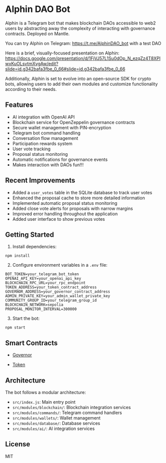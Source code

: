 # Alphin DAO Bot

Alphin is a Telegram bot that makes blockchain DAOs accessible to web2 users by abstracting away the complexity of interacting with governance contracts. Deployed on Mantle.

You can try Alphin on Telegram: https://t.me/AlphinDAO_bot with a test DAO 

Here is a brief, visually-focused presentation on Alphin: https://docs.google.com/presentation/d/1FjVJ57L1Su0dOp_N_ezqZz4T8XPlwxKuOLsvtmXvgAw/edit?slide=id.g342bafa3fbe_0_66#slide=id.g342bafa3fbe_0_66

Additionally, Alphin is set to evolve into an open-source SDK for crypto bots, allowing users to add their own modules and customize functionality according to their needs.

## Features

- AI integration with OpenAI API
- Blockchain service for OpenZeppelin governance contracts
- Secure wallet management with PIN-encryption
- Telegram bot command handling
- Conversation flow management
- Participation rewards system
- User vote tracking
- Proposal status monitoring
- Automatic notifications for governance events
- Makes interaction with DAOs fun!!!

## Recent Improvements

- Added a `user_votes` table in the SQLite database to track user votes
- Enhanced the proposal cache to store more detailed information
- Implemented automatic proposal status monitoring
- Added close vote alerts for proposals with narrow margins
- Improved error handling throughout the application
- Added user interface to show previous votes

## Getting Started

1. Install dependencies:
```
npm install
```

2. Configure environment variables in a `.env` file:
```
BOT_TOKEN=your_telegram_bot_token
OPENAI_API_KEY=your_openai_api_key
BLOCKCHAIN_RPC_URL=your_rpc_endpoint
TOKEN_ADDRESS=your_token_contract_address
GOVERNOR_ADDRESS=your_governor_contract_address
ADMIN_PRIVATE_KEY=your_admin_wallet_private_key
COMMUNITY_GROUP_ID=your_telegram_group_id
BLOCKCHAIN_NETWORK=sepolia
PROPOSAL_MONITOR_INTERVAL=300000
```

3. Start the bot:
```
npm start
```


## Smart Contracts

- [Governor](https://explorer.sepolia.mantle.xyz/address/0xbDfd2277da682AC45F7236EBf435bac6c7A150B3)

- [Token](https://explorer.sepolia.mantle.xyz/address/0x2506aFEF824c81df6E77780494E70C3563c300Eb)



## Architecture

The bot follows a modular architecture:
- `src/index.js`: Main entry point
- `src/modules/blockchain/`: Blockchain integration services
- `src/modules/commands/`: Telegram command handlers
- `src/modules/wallets/`: Wallet management
- `src/modules/database/`: Database services
- `src/modules/ai/`: AI integration services

## License

MIT
